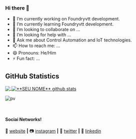 ### Hi there 👋

<!--
**abiliojunior/abiliojunior** is a ✨ _special_ ✨ repository because its `README.md` (this file) appears on your GitHub profile.

Here are some ideas to get you started:

- 🔭 I’m currently working on ...
- 🌱 I’m currently learning ...
- 👯 I’m looking to collaborate on ...
- 🤔 I’m looking for help with ...
- 💬 Ask me about ...
- 📫 How to reach me: ...
- 😄 Pronouns: ...
- ⚡ Fun fact: ...
-->

- 🔭 I’m currently working on Foundryvtt development.
- 🌱 I’m currently learning Foundryvtt development.
- 👯 I’m looking to collaborate on ...
- 🤔 I’m looking for help with ...
- 💬 Ask me about Control Automation and IoT technologies.
- 📫 How to reach me: ...
- 😄 Pronouns: He/Him
- ⚡ Fun fact: ...



## **GitHub Statistics**

<a href="https://github.com/abiliojunior/">
  <img align="center" src="https://github-readme-stats.vercel.app/api/top-langs/?username=abiliojunior&theme=dracula&hide_langs_below=1" />
</a>

<a href="https://github.com/abiliojunior/">
 <img align="center" src="https://github-readme-stats.vercel.app/api?username=abiliojunior&show_icons=true&theme=dracula&line_height=27" alt="**SEU NOME** github stats"/>
</a>

![pv](https://pageview.vercel.app/?github_user=abiliojunior)

[website]: https://abiliojunior.github.io/
[instagram]: https://www.instagram.com/abiliojunior/
[twitter]: https://twitter.com/abiliojunior
[linkedin]: https://www.linkedin.com/in/abiliojunior/
<br>

#### Sociai Networks!

🏡 [website][website] **|** 
📷 [instagram][instagram] **|** 
:baby_chick: [twitter][twitter] **|** 
👔 [linkedin][linkedin]
